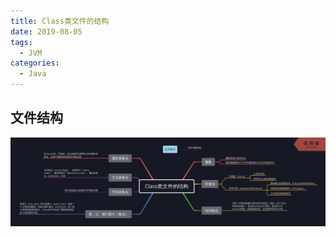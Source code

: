 ```yaml
---
title: Class类文件的结构
date: 2019-08-05
tags:
  - JVM
categories:
  - Java
---
```


## 文件结构
![](https://raw.githubusercontent.com/qbmzc/images/master/mdimage/2019/08/Class%E7%B1%BB%E6%96%87%E4%BB%B6%E7%9A%84%E7%BB%93%E6%9E%84.png)
